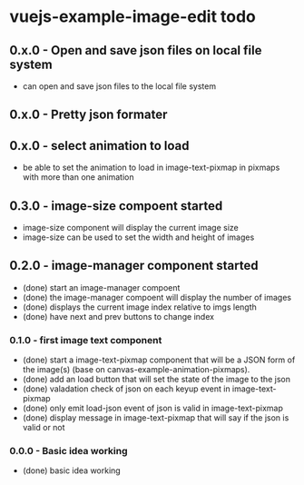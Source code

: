 # vuejs-example-image-edit todo

## 0.x.0 - Open and save json files on local file system
* can open and save json files to the local file system

## 0.x.0 - Pretty json formater

## 0.x.0 - select animation to load
* be able to set the animation to load in image-text-pixmap in pixmaps with more than one animation

## 0.3.0 - image-size compoent started
* image-size component will display the current image size
* image-size can be used to set the width and height of images

## 0.2.0 - image-manager component started
* (done) start an image-manager compoent
* (done) the image-manager compoent will display the number of images
* (done) displays the current image index relative to imgs length
* (done) have next and prev buttons to change index

### 0.1.0 - first image text component
* (done) start a image-text-pixmap component that will be a JSON form of the image(s) (base on canvas-example-animation-pixmaps).
* (done) add an load button that will set the state of the image to the json
* (done) valadation check of json on each keyup event in image-text-pixmap
* (done) only emit load-json event of json is valid in image-text-pixmap
* (done) display message in image-text-pixmap that will say if the json is valid or not

### 0.0.0 - Basic idea working
* (done) basic idea working